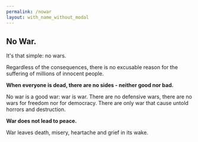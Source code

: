 ```yaml
---
permalink: /nowar
layout: with_name_without_modal
---
```


## No War.

It's that simple: no wars.

Regardless of the consequences, there is no excusable reason for the suffering of millions of innocent people.

**When everyone is dead, there are no sides - neither good nor bad.**

No war is a good war: war is war. There are no defensive wars, there are no wars for freedom nor for democracy. There are only war that cause untold horrors and destruction.

**War does not lead to peace.**

War leaves death, misery, heartache and grief in its wake.
